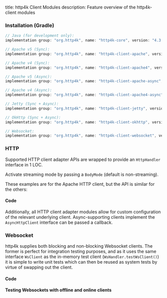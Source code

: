 title: http4k Client Modules
description: Feature overview of the http4k-client modules

### Installation (Gradle)

```groovy
// Java (for development only):
implementation group: "org.http4k", name: "http4k-core", version: "4.3.5.3"

// Apache v5 (Sync): 
implementation group: "org.http4k", name: "http4k-client-apache", version: "4.3.5.3"

// Apache v4 (Sync): 
implementation group: "org.http4k", name: "http4k-client-apache4", version: "4.3.5.3"

// Apache v5 (Async): 
implementation group: "org.http4k", name: "http4k-client-apache-async", version: "4.3.5.3"

// Apache v4 (Async): 
implementation group: "org.http4k", name: "http4k-client-apache4-async", version: "4.3.5.3"

// Jetty (Sync + Async): 
implementation group: "org.http4k", name: "http4k-client-jetty", version: "4.3.5.3"

// OkHttp (Sync + Async): 
implementation group: "org.http4k", name: "http4k-client-okhttp", version: "4.3.5.3"

// Websocket: 
implementation group: "org.http4k", name: "http4k-client-websocket", version: "4.3.5.3"
```

### HTTP
Supported HTTP client adapter APIs are wrapped to provide an `HttpHandler` interface in 1 LOC.

Activate streaming mode by passing a `BodyMode` (default is non-streaming).

These examples are for the Apache HTTP client, but the API is similar for the others:

#### Code [<img class="octocat"/>](https://github.com/http4k/http4k/blob/master/src/docs/guide/modules/clients/example_http.kt)

<script src="https://gist-it.appspot.com/https://github.com/http4k/http4k/blob/master/src/docs/guide/modules/clients/example_http.kt"></script>

Additionally, all HTTP client adapter modules allow for custom configuration of the relevant underlying client. Async-supporting clients implement the `AsyncHttpClient` interface can be passed a callback.

### Websocket
http4k supplies both blocking and non-blocking Websocket clients. The former is perfect for integration testing purposes, and as it uses the same interface `WsClient` as the in-memory test client (`WsHandler.testWsClient()`) it is simple to write unit tests which can then be reused as system tests by virtue of swapping out the client.

#### Code [<img class="octocat"/>](https://github.com/http4k/http4k/blob/master/src/docs/guide/modules/clients/example_websocket.kt)

<script src="https://gist-it.appspot.com/https://github.com/http4k/http4k/blob/master/src/docs/guide/modules/clients/example_websocket.kt"></script>

#### Testing Websockets with offline and online clients [<img class="octocat"/>](https://github.com/http4k/http4k/blob/master/src/docs/guide/modules/clients/TestingWebsockets.kt)

<script src="https://gist-it.appspot.com/https://github.com/http4k/http4k/blob/master/src/docs/guide/modules/clients/TestingWebsockets.kt"></script>
